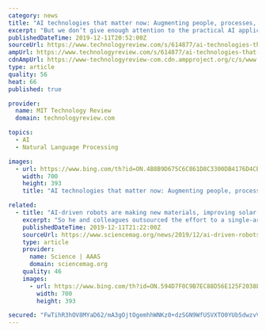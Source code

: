```yaml
---
category: news
title: "AI technologies that matter now: Augmenting people, processes, and potential"
excerpt: "But we don’t give enough attention to the practical AI applications that are in use every day. These real-world applications aren’t creepy or futuristic. You might even call some of them mundane. But they provide practical value to businesses and consumers, and they aren’t leading us to impending doom. AI does have the potential to change ..."
publishedDateTime: 2019-12-11T20:52:00Z
sourceUrl: https://www.technologyreview.com/s/614877/ai-technologies-that-matter-now-augmenting-people-processes-and-potential/
ampUrl: https://www.technologyreview.com/s/614877/ai-technologies-that-matter-now-augmenting-people-processes-and-potential/amp/
cdnAmpUrl: https://www-technologyreview-com.cdn.ampproject.org/c/s/www.technologyreview.com/s/614877/ai-technologies-that-matter-now-augmenting-people-processes-and-potential/amp/
type: article
quality: 56
heat: 66
published: true

provider:
  name: MIT Technology Review
  domain: technologyreview.com

topics:
  - AI
  - Natural Language Processing

images:
  - url: https://www.bing.com/th?id=ON.4B8B9D675C6C861D8C3300DB4176D4CB
    width: 700
    height: 393
    title: "AI technologies that matter now: Augmenting people, processes, and potential"

related:
  - title: "AI-driven robots are making new materials, improving solar cells and other technologies"
    excerpt: "So he and colleagues outsourced the effort to a single-armed robot overseen by an artificial intelligence (AI) algorithm. Dubbed Ada, the robot mixed different solutions, cast them in films, performed heat treatments and other processing steps, tested the films' conductivity, evaluated their microstructure, and logged the results. The AI ..."
    publishedDateTime: 2019-12-11T21:22:00Z
    sourceUrl: https://www.sciencemag.org/news/2019/12/ai-driven-robots-are-making-new-materials-improving-solar-cells-and-other-technologies
    type: article
    provider:
      name: Science | AAAS
      domain: sciencemag.org
    quality: 46
    images:
      - url: https://www.bing.com/th?id=ON.594D7F0C9B7EC88D56E125F2038E30FD
        width: 700
        height: 393

secured: "FwTihR3hOV8MYaD62/mA3gOjtOgemhhWNKz0+dzSGN9WfUSVXTO0YUb5dwzvVXslOJFjq/debH/KJvuYF1sTXN0Ct/UR0sxMk0wUL1zu0YqlmhP6Lf4LwRuLG2qFQT31Yhu4KfGdqwcjapwuD0+jFPRPHJeb/6TLM1h7n/xT+qY49ZaNFd3rc1qKr6M4yE8eRRx6FgQozhGd0KiJnBnwAPwg3vP+DJ0W3Q8WBuQmjU7jbRd2DlIDo59Ax0soohRxGFIg4b8WPkGb7ZSx1aBbSw==;OB12DHWBxWMHV7mcYsp61Q=="
---
```


